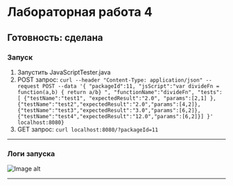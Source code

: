 # Лабораторная работа 4

## Готовность: сделана

### Запуск

1. Запустить JavaScriptTester.java
2. POST запрос:
		```curl --header "Content-Type: application/json" --request POST --data '{ "packageId":11, "jsScript":"var divideFn = function(a,b) { return a/b} ", "functionName":"divideFn", "tests": [ {"testName":"test1", "expectedResult":"2.0", "params":[2,1] },{"testName":"test2","expectedResult":"2.0","params":[4,2]}, {"testName":"test3","expectedResult":"3.0","params":[6,2]},{"testName":"test4","expectedResult":"12.0","params":[6,2]}] }' localhost:8080}```
3. GET запрос:
		```curl localhost:8080/?packageId=11```


***

 ### Логи запуска

 ![Image alt](https://github.com/VolkovNik/{repository}/raw/{branch}/{path}/image.png)

***


